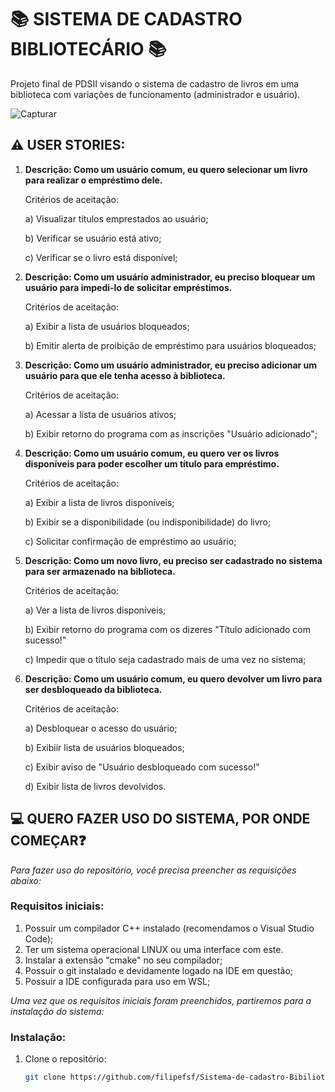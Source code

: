 # 📚 SISTEMA DE CADASTRO BIBLIOTECÁRIO 📚
Projeto final de PDSII visando o sistema de cadastro de livros em uma biblioteca com variações de funcionamento (administrador e usuário).

![Capturar](https://user-images.githubusercontent.com/107284442/177864815-aff5a1d0-0366-4677-b426-63b4d12db82c.JPG)

## ⚠️ USER STORIES:

1) **Descrição: Como um usuário comum, eu quero selecionar um livro para realizar o empréstimo dele.**

   Critérios de aceitação:

   a) Visualizar títulos emprestados ao usuário;

   b) Verificar se usuário está ativo;

   c) Verificar se o livro está disponível;
   
2) **Descrição: Como um usuário administrador, eu preciso bloquear um usuário para impedi-lo de solicitar empréstimos.**

   Critérios de aceitação:
  
   a) Exibir a lista de usuários bloqueados;
  
   b) Emitir alerta de proibição de empréstimo para usuários bloqueados;
  
3) **Descrição: Como um usuário administrador, eu preciso adicionar um usuário para que ele tenha acesso à biblioteca.**

   Critérios de aceitação:
   
   a) Acessar a lista de usuários ativos;
   
   b) Exibir retorno do programa com as inscrições "Usuário adicionado";
   
4) **Descrição: Como um usuário comum, eu quero ver os livros disponíveis para poder escolher um título para empréstimo.**

   Critérios de aceitação:
   
   a) Exibir a lista de livros disponíveis;
   
   b) Exibir se a disponibilidade (ou indisponibilidade) do livro;
   
   c) Solicitar confirmação de empréstimo ao usuário;
   
5) **Descrição: Como um novo livro, eu preciso ser cadastrado no sistema para ser armazenado na biblioteca.**

   Critérios de aceitação:
   
   a) Ver a lista de livros disponíveis;
   
   b) Exibir retorno do programa com os dizeres "Título adicionado com sucesso!"
   
   c) Impedir que o título seja cadastrado mais de uma vez no sistema;
   
 6) **Descrição: Como um usuário comum, eu quero devolver um livro para ser desbloqueado da biblioteca.**
     
    Critérios de aceitação:
    
    a) Desbloquear o acesso do usuário;
    
    b) Exibiir lista de usuários bloqueados;
    
    c) Exibir aviso de "Usuário desbloqueado com sucesso!"
    
    d) Exibir lista de livros devolvidos.
    
 ## 💻 QUERO FAZER USO DO SISTEMA, POR ONDE COMEÇAR❓
 *Para fazer uso do repositório, você precisa preencher as requisições abaixo:*
 
 ### Requisitos iniciais:
 1) Possuir um compilador C++ instalado (recomendamos o Visual Studio Code);
 2) Ter um sistema operacional LINUX ou uma interface com este.
 3) Instalar a extensão "cmake" no seu compilador;
 4) Possuir o git instalado e devidamente logado na IDE em questão;
 5) Possuir a IDE configurada para uso em WSL;

*Uma vez que os requisitos iniciais foram preenchidos, partiremos para a instalação do sistema:*
### Instalação:
1) Clone o repositório:

   ```sh
   git clone https://github.com/filipefsf/Sistema-de-cadastro-Bibilioteca.git
   ```
      
